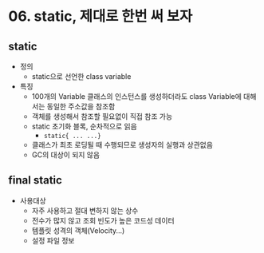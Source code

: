 # 06. static, 제대로 한번 써 보자
## static
- 정의
    - static으로 선언한 class variable
- 특징
    - 100개의 Variable 클래스의 인스턴스를 생성하더라도 class Variable에 대해서는 동일한 주소값을 참조함
    - 객체를 생성해서 참조할 필요없이 직접 참조 가능
    - static 초기화 블록, 순차적으로 읽음
        - `static{ ... ...}`
    - 클래스가 최초 로딩될 때 수행되므로 생성자의 실행과 상관없음
    - GC의 대상이 되지 않음
## final static
 - 사용대상
    - 자주 사용하고 절대 변하지 않는 상수
    - 전수가 많지 않고 조회 빈도가 높은 코드성 데이터
    - 템플릿 성격의 객체(Velocity...)
    - 설정 파일 정보
